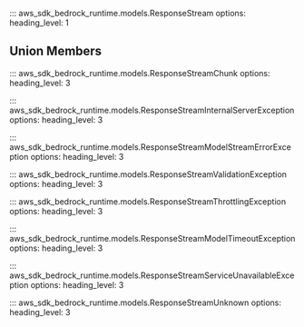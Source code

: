 ::: aws_sdk_bedrock_runtime.models.ResponseStream
    options:
        heading_level: 1

## Union Members

::: aws_sdk_bedrock_runtime.models.ResponseStreamChunk
    options:
        heading_level: 3

::: aws_sdk_bedrock_runtime.models.ResponseStreamInternalServerException
    options:
        heading_level: 3

::: aws_sdk_bedrock_runtime.models.ResponseStreamModelStreamErrorException
    options:
        heading_level: 3

::: aws_sdk_bedrock_runtime.models.ResponseStreamValidationException
    options:
        heading_level: 3

::: aws_sdk_bedrock_runtime.models.ResponseStreamThrottlingException
    options:
        heading_level: 3

::: aws_sdk_bedrock_runtime.models.ResponseStreamModelTimeoutException
    options:
        heading_level: 3

::: aws_sdk_bedrock_runtime.models.ResponseStreamServiceUnavailableException
    options:
        heading_level: 3

::: aws_sdk_bedrock_runtime.models.ResponseStreamUnknown
    options:
        heading_level: 3
